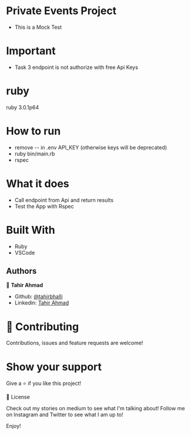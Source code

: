 # Private Events Project
- This is a Mock Test
# Important
- Task 3 endpoint is not authorize with free Api Keys
# ruby
  ruby 3.0.1p64
# How to run
- remove -- in .env API_KEY (otherwise keys will be deprecated) 
- ruby bin/main.rb
- rspec

# What it does
- Call endpoint from Api and return results
- Test the App with Rspec

# Built With
- Ruby
- VSCode

## Authors

👤 **Tahir Ahmad**

- Github: [@tahirbhalli](https://github.com/Tahirbhalli)
- Linkedin: [Tahir Ahmad](https://www.linkedin.com/in/tahir-ahmad-483035164/)

# 🤝 Contributing
Contributions, issues and feature requests are welcome!

# Show your support
Give a ⭐️ if you like this project!

📝 License

Check out my stories on medium to see what I'm talking about! Follow me on Instagram and Twitter to see what I am up to!

Enjoy!
